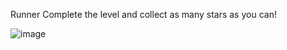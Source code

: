 Runner 
Complete the level and collect as many stars as you can!

![image](https://user-images.githubusercontent.com/57833638/180793643-0539cea2-1e84-4ff2-8599-5680b8cd415f.png)
